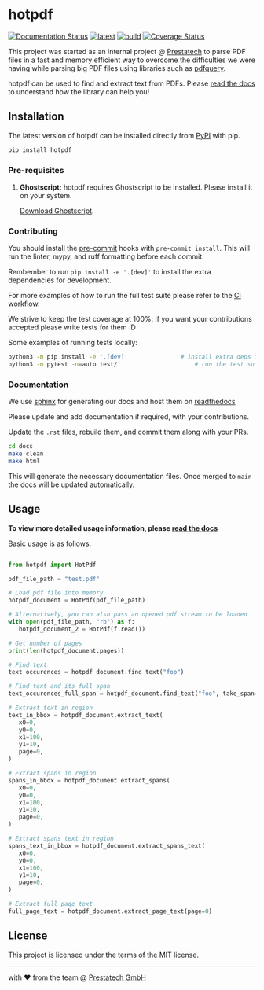 # hotpdf

[![Documentation Status](https://readthedocs.org/projects/hotpdf/badge/?version=latest)](https://hotpdf.readthedocs.io/en/latest/?badge=latest)
[![latest](https://github.com/weareprestatech/hotpdf/actions/workflows/python-publish.yml/badge.svg)](https://github.com/weareprestatech/hotpdf/actions/workflows/python-publish.yml)
[![build](https://github.com/weareprestatech/hotpdf/actions/workflows/build-badge.yml/badge.svg)](https://github.com/weareprestatech/hotpdf/actions/workflows/build-badge.yml)
[![Coverage Status](https://coveralls.io/repos/github/weareprestatech/hotpdf/badge.svg?branch=main)](https://coveralls.io/github/weareprestatech/hotpdf?branch=main)

This project was started as an internal project @ [Prestatech](http://prestatech.com/) to parse PDF files in a fast and memory efficient way to overcome the difficulties we were having while parsing big PDF files using libraries such as [pdfquery](https://github.com/jcushman/pdfquery).

hotpdf can be used to find and extract text from PDFs.
Please [read the docs](https://hotpdf.readthedocs.io/en/latest/) to understand how the library can help you!

## Installation

The latest version of hotpdf can be installed directly from [PyPI](https://pypi.org/project/hotpdf/) with pip.

```bash
pip install hotpdf
```

### Pre-requisites

1. **Ghostscript:**
   hotpdf requires Ghostscript to be installed. Please install it on your system.

   [Download Ghostscript](https://www.ghostscript.com/).

### Contributing

You should install the [pre-commit](https://github.com/weareprestatech/hotpdf/blob/main/.pre-commit-config.yaml) hooks with `pre-commit install`. This will run the linter, mypy, and ruff formatting before each commit.

Rembember to run `pip install -e '.[dev]'` to install the extra dependencies for development.

For more examples of how to run the full test suite please refer to the [CI workflow](https://github.com/weareprestatech/hotpdf/blob/main/.github/workflows/test.yml).

We strive to keep the test coverage at 100%: if you want your contributions accepted please write tests for them :D

Some examples of running tests locally:

```bash
python3 -m pip install -e '.[dev]'               # install extra deps for testing
python3 -m pytest -n=auto test/                      # run the test suite
```

### Documentation

We use [sphinx](https://www.sphinx-doc.org/en/master/) for generating our docs and host them on [readthedocs](https://readthedocs.org/)

Please update and add documentation if required, with your contributions.

Update the `.rst` files, rebuild them, and commit them along with your PRs.

```bash
cd docs
make clean
make html
```

This will generate the necessary documentation files. Once merged to `main` the docs will be updated automatically.

## Usage

**To view more detailed usage information, please [read the docs](https://hotpdf.readthedocs.io/en/latest/)**

Basic usage is as follows:

```python

from hotpdf import HotPdf

pdf_file_path = "test.pdf"

# Load pdf file into memory
hotpdf_document = HotPdf(pdf_file_path)

# Alternatively, you can also pass an opened pdf stream to be loaded
with open(pdf_file_path, "rb") as f:
   hotpdf_document_2 = HotPdf(f.read())

# Get number of pages
print(len(hotpdf_document.pages))

# Find text
text_occurences = hotpdf_document.find_text("foo")

# Find text and its full span
text_occurences_full_span = hotpdf_document.find_text("foo", take_span=True)

# Extract text in region
text_in_bbox = hotpdf_document.extract_text(
   x0=0,
   y0=0,
   x1=100,
   y1=10,
   page=0,
)

# Extract spans in region
spans_in_bbox = hotpdf_document.extract_spans(
   x0=0,
   y0=0,
   x1=100,
   y1=10,
   page=0,
)

# Extract spans text in region
spans_text_in_bbox = hotpdf_document.extract_spans_text(
   x0=0,
   y0=0,
   x1=100,
   y1=10,
   page=0,
)

# Extract full page text
full_page_text = hotpdf_document.extract_page_text(page=0)
```

## License

This project is licensed under the terms of the MIT license.

---
with ❤️ from the team @ [Prestatech GmbH](https://prestatech.com/)
